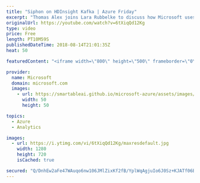 ```yaml
---
title: "Siphon on HDInsight Kafka | Azure Friday"
excerpt: "Thomas Alex joins Lara Rubbelke to discuss how Microsoft uses Apache Kafka for HDInsight to power Siphon, a data ingestion service for internal use. Apache Kafka for HDInsight is an enterprise-grade, open-source, streaming ingestion service. Microsoft created Siphon as a highly available and reliable"
originalUrl: https://youtube.com/watch?v=6tXiqQd12Kg
type: video
price: Free
length: PT10M59S
publishedDateTime: 2018-08-14T21:01:35Z
heat: 50

featuredContent: "<iframe width=\"800\" height=\"500\" frameborder=\"0\" src=\"https://www.youtube.com/embed/6tXiqQd12Kg\" allow=\"accelerometer; autoplay; encrypted-media; gyroscope; picture-in-picture\" allowfullscreen></iframe>"

provider:
  name: Microsoft
  domain: microsoft.com
  images:
    - url: https://smartableai.github.io/microsoft-azure/assets/images/organizations/microsoft.com-50x50.jpg
      width: 50
      height: 50

topics:
  - Azure
  - Analytics

images:
  - url: https://i.ytimg.com/vi/6tXiqQd12Kg/maxresdefault.jpg
    width: 1280
    height: 720
    isCached: true

secured: "Q/DnhEw2aFe47WAuqo6nw106JMlZixKf2fB/YplWqAgjuIo6J0Sz+KJATf06BchP++8FAM9nTsE5Ty28tONCWpsYPdktKA2KLWY8mUnK4PzrvCD/j/y8xnnEOdpC7/xwX6ntq2BKiC7+2mNQ8CxZv48g0b5lwhxhlhG6R5M68fxH7pDnlutm3IWATr1QxyxXtGmWd3AzPTxSS6L8SIjSS0Ejx29WtQQMMPwXUlzXqsuUnkRtimTZo6RM/IQOpfPw7ayWi3oSh+5msTTFb/BWtHZmwoAC1XVlyc1P3RVKznHg4R+CPlbtQ8wKM019/DHi+qPuHPS4wQ/D8t/T06o0UeA0gS0v3ZLOWgfUwXhhYjJUqoMuC71tVfexkDXvSPCO9Yto3nkWTHEdEZ+cCYDGqYq8I3O4MUuuAcTeMGHMNSw=;7drOlw0EtvG69RjMj0AXSA=="
---
```



